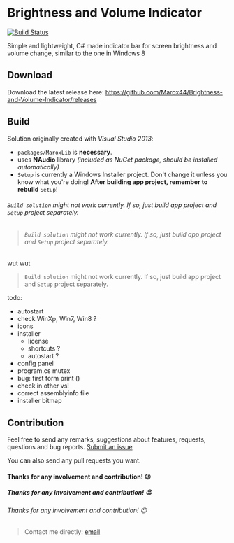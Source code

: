 # Brightness and Volume Indicator

[![Build Status](https://travis-ci.org/Marox44/Brightness-and-Volume-Indicator.svg?branch=master)](https://travis-ci.org/Marox44/Brightness-and-Volume-Indicator)

Simple and lightweight, C# made indicator bar for screen brightness and volume change, similar to the one in Windows 8

## Download

Download the latest release here: https://github.com/Marox44/Brightness-and-Volume-Indicator/releases

## Build

Solution originally created with *Visual Studio 2013*:

- `packages/MaroxLib` is **necessary**.
- uses **NAudio** library *(included as NuGet package, should be installed automatically)*
- `Setup` is currently a Windows Installer project. Don't change it unless you know what you're doing! **After building app project, remember to rebuild** `Setup`!

###### `Build solution` might not work currently. If so, just build app project and `Setup` project separately.

> ###### `Build solution` might not work currently. If so, just build app project and `Setup` project separately.

wut wut

> `Build solution` might not work currently. If so, just build app project and `Setup` project separately.

todo:

- autostart
- check WinXp, Win7, Win8 ?
- icons
- installer
	- license
	- shortcuts ?
	- autostart ?
- config panel
- program.cs mutex
- bug: first form print ()
- check in other vs!
- correct assemblyinfo file
- installer bitmap


## Contribution

Feel free to send any remarks, suggestions about features, requests, questions and bug reports. [Submit an issue](https://github.com/Marox44/Brightness-and-Volume-Indicator/issues)

You can also send any pull requests you want.

#### Thanks for any involvement and contribution! :wink:

##### Thanks for any involvement and contribution! :wink:

###### Thanks for any involvement and contribution! :wink:

> Contact me directly: [email](mailto:marek.lamasz@gmail.com)

